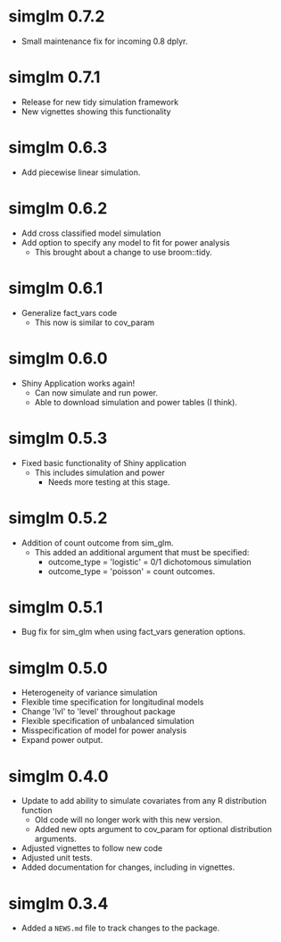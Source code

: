 # simglm 0.7.2
* Small maintenance fix for incoming 0.8 dplyr.

# simglm 0.7.1
* Release for new tidy simulation framework
* New vignettes showing this functionality

# simglm 0.6.3
* Add piecewise linear simulation.

# simglm 0.6.2
* Add cross classified model simulation
* Add option to specify any model to fit for power analysis
   - This brought about a change to use broom::tidy.

# simglm 0.6.1
* Generalize fact_vars code
   - This now is similar to cov_param

# simglm 0.6.0
* Shiny Application works again!
   - Can now simulate and run power. 
   - Able to download simulation and power tables (I think).

# simglm 0.5.3
* Fixed basic functionality of Shiny application
   - This includes simulation and power
       + Needs more testing at this stage.

# simglm 0.5.2
* Addition of count outcome from sim_glm.
    - This added an additional argument that must be specified:
        * outcome_type = 'logistic' = 0/1 dichotomous simulation
        * outcome_type = 'poisson' = count outcomes.

# simglm 0.5.1
* Bug fix for sim_glm when using fact_vars generation options.

# simglm 0.5.0
* Heterogeneity of variance simulation
* Flexible time specification for longitudinal models
* Change 'lvl' to 'level' throughout package
* Flexible specification of unbalanced simulation
* Misspecification of model for power analysis
* Expand power output.

# simglm 0.4.0

* Update to add ability to simulate covariates from any R distribution function
    + Old code will no longer work with this new version.
    + Added new opts argument to cov_param for optional distribution arguments.
* Adjusted vignettes to follow new code
* Adjusted unit tests.
* Added documentation for changes, including in vignettes.

# simglm 0.3.4

* Added a `NEWS.md` file to track changes to the package.



